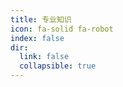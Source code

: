 ```yaml
---
title: 专业知识
icon: fa-solid fa-robot
index: false
dir:
  link: false
  collapsible: true
---
```


<Catalog />